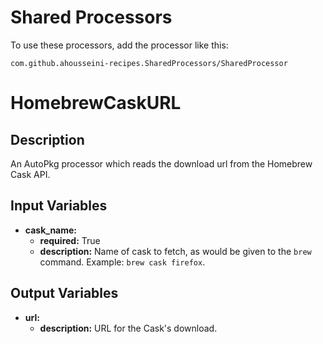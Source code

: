 # Shared Processors

To use these processors, add the processor like this:

    com.github.ahousseini-recipes.SharedProcessors/SharedProcessor

# HomebrewCaskURL

## Description

An AutoPkg processor which reads the download url from the Homebrew Cask API.

## Input Variables
- **cask\_name:**
	- **required:** True
    - **description:** Name of cask to fetch, as would be given to the `brew` command. Example: `brew cask firefox`.

## Output Variables
- **url:**
    - **description:** URL for the Cask's download.